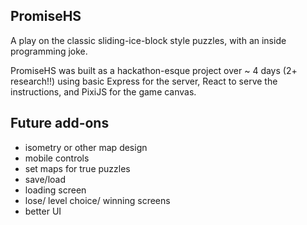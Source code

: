 ## PromiseHS

A play on the classic sliding-ice-block style puzzles, with an inside programming joke.

PromiseHS was built as a hackathon-esque project over ~ 4 days (2+ research!!) using basic Express for the server, React to serve the instructions, and PixiJS for the game canvas.

## Future add-ons

- isometry or other map design
- mobile controls
- set maps for true puzzles
- save/load
- loading screen
- lose/ level choice/ winning screens
- better UI
